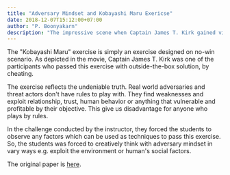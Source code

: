 ```yaml
---
title: "Adversary Mindset and Kobayashi Maru Exericse"
date: 2018-12-07T15:12:00+07:00
author: "P. Boonyakarn"
description: "The impressive scene when Captain James T. Kirk gained victory over unwinnable \"Kobayashi Maru\" exercise by Spock was used to practice with U.S. military academy students about adversary mindset. Cool idea that worth to mention in this blog."
---
```


The "Kobayashi Maru" exercise is simply an exercise designed on no-win scenario. As depicted in the movie, Captain James T. Kirk was one of the participants who passed this exercise with outside-the-box solution, by cheating.

The exercise reflects the undeniable truth. Real world adversaries and threat actors don't have rules to play with. They find weaknesses and exploit relationship, trust, human behavior or anything that vulnerable and profitable by their objective. This give us disadvantage for anyone who plays by rules.

In the challenge conducted by the instructor, they forced the students to observe any factors which can be used as techniques to pass this exercise. So, the students was forced to creatively think with adversary mindset in vary ways e.g. exploit the environment or human's social factors.

The original paper is [here](http://www.rumint.org/gregconti/publications/KobayashiMaru_PrePub.pdf?fbclid=IwAR0SSUwpxCwxw25bHyL4GfXpRPCr6fcneJGigjMpfx3S4iFdhIa26-eiqLc).
